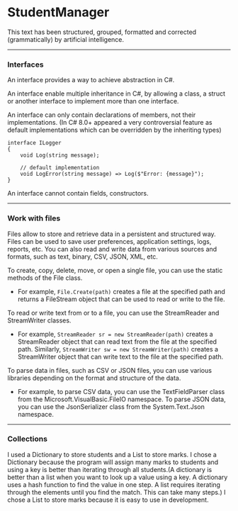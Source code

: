 # StudentManager
This text has been structured, grouped, formatted and corrected (grammatically) by artificial intelligence.

---

### Interfaces
An interface provides a way to achieve abstraction in C#.

An interface enable multiple inheritance in C#, by allowing a class, a struct or another interface to implement more than one interface.

An interface can only contain declarations of members, not their implementations. (In C# 8.0+ appeared a very controversial feature as default implementations which can be overridden by the inheriting types)
```
interface ILogger
{
    void Log(string message);
    
    // default implementation
    void LogError(string message) => Log($"Error: {message}");
}
```

An interface cannot contain fields, constructors.

---

### Work with files
Files allow to store and retrieve data in a persistent and structured way. Files can be used to save user preferences, application settings, logs, reports, etc. You can also read and write data from various sources and formats, such as text, binary, CSV, JSON, XML, etc.

To create, copy, delete, move, or open a single file, you can use the static methods of the File class. 
- For example, `File.Create(path)` creates a file at the specified path and returns a FileStream object that can be used to read or write to the file.

To read or write text from or to a file, you can use the StreamReader and StreamWriter classes. 
 - For example, `StreamReader sr = new StreamReader(path)` creates a StreamReader object that can read text from the file at the specified path. Similarly, `StreamWriter sw = new StreamWriter(path)` creates a StreamWriter object that can write text to the file at the specified path.

To parse data in files, such as CSV or JSON files, you can use various libraries depending on the format and structure of the data. 
 - For example, to parse CSV data, you can use the TextFieldParser class from the Microsoft.VisualBasic.FileIO namespace. To parse JSON data, you can use the JsonSerializer class from the System.Text.Json namespace.
 
---

### Collections
I used a Dictionary to store students and a List to store marks. I chose a Dictionary because the program will assign many marks to students and using a key is better than iterating through all students.(A dictionary is better than a list when you want to look up a value using a key. A dictionary uses a hash function to find the value in one step. A list requires iterating through the elements until you find the match. This can take many steps.) I chose a List to store marks because it is easy to use in development.





